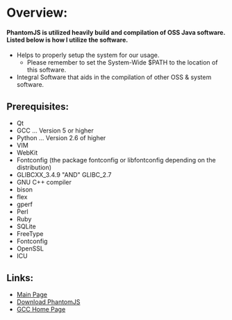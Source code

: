 

# Overview:
#### PhantomJS is utilized heavily build and compilation of OSS Java software. Listed below is how I utilize the software.
- Helps to properly setup the system for our usage.
  * Please remember to set the System-Wide $PATH to the location of this software.
- Integral Software that aids in the compilation of other OSS & system software.

## Prerequisites:
- Qt
- GCC
... Version 5 or higher
- Python
... Version 2.6 of higher
- VIM
- WebKit
- Fontconfig (the package fontconfig or libfontconfig depending on the distribution)
- GLIBCXX_3.4.9 "AND" GLIBC_2.7
- GNU C++ compiler
- bison
- flex
- gperf
- Perl
- Ruby
- SQLite
- FreeType
- Fontconfig
- OpenSSL
- ICU

## Links:
- [Main Page](http://phantomjs.org "Main PhantomJS URL")
- [Download PhantomJS](http://phantomjs.org/download.html "PhantomJS Download URL")
- [GCC Home Page](https://gcc.gnu.org/ "GCC Main Home Page")
